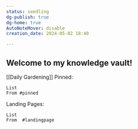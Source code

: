 ```yaml
---
status: seedling
dg-publish: true
dg-home: true
AutoNoteMover: disable
creation_date: 2024-05-02 18:40

---
```


## Welcome to my knowledge vault!

[[Daily Gardening]]
Pinned:
```dataview
List 
From #pinned
```
Landing Pages:
```dataview
List 
From  #landingpage
```

